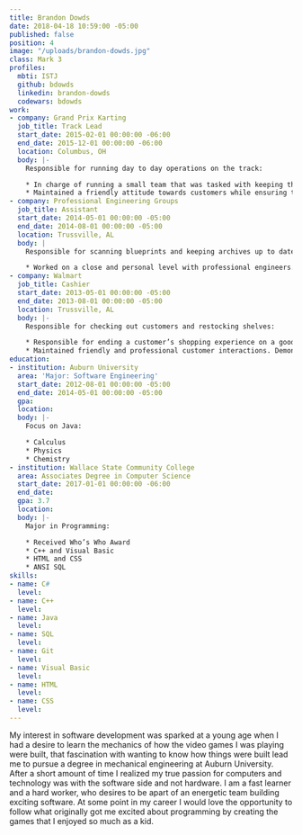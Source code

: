 ```yaml
---
title: Brandon Dowds
date: 2018-04-18 10:59:00 -05:00
published: false
position: 4
image: "/uploads/brandon-dowds.jpg"
class: Mark 3
profiles:
  mbti: ISTJ
  github: bdowds
  linkedin: brandon-dowds
  codewars: bdowds
work:
- company: Grand Prix Karting
  job_title: Track Lead
  start_date: 2015-02-01 00:00:00 -06:00
  end_date: 2015-12-01 00:00:00 -06:00
  location: Columbus, OH
  body: |-
    Responsible for running day to day operations on the track:

    * In charge of running a small team that was tasked with keeping the track running in a safe and responsible way.
    * Maintained a friendly attitude towards customers while ensuring the safety of all racers.
- company: Professional Engineering Groups
  job_title: Assistant
  start_date: 2014-05-01 00:00:00 -05:00
  end_date: 2014-08-01 00:00:00 -05:00
  location: Trussville, AL
  body: |
    Responsible for scanning blueprints and keeping archives up to date:

    * Worked on a close and personal level with professional engineers. Able to manage multiple tasks at once and finish them within a specific deadline.
- company: Walmart
  job_title: Cashier
  start_date: 2013-05-01 00:00:00 -05:00
  end_date: 2013-08-01 00:00:00 -05:00
  location: Trussville, AL
  body: |-
    Responsible for checking out customers and restocking shelves:

    * Responsible for ending a customer’s shopping experience on a good note that encouraged a customer to return.
    * Maintained friendly and professional customer interactions. Demonstrated that customers come first by serving them with a sense of urgency.
education:
- institution: Auburn University
  area: 'Major: Software Engineering'
  start_date: 2012-08-01 00:00:00 -05:00
  end_date: 2014-05-01 00:00:00 -05:00
  gpa: 
  location: 
  body: |-
    Focus on Java:

    * Calculus
    * Physics
    * Chemistry
- institution: Wallace State Community College
  area: Associates Degree in Computer Science
  start_date: 2017-01-01 00:00:00 -06:00
  end_date: 
  gpa: 3.7
  location: 
  body: |-
    Major in Programming:

    * Received Who’s Who Award
    * C++ and Visual Basic
    * HTML and CSS
    * ANSI SQL
skills:
- name: C#
  level: 
- name: C++
  level: 
- name: Java
  level: 
- name: SQL
  level: 
- name: Git
  level: 
- name: Visual Basic
  level: 
- name: HTML
  level: 
- name: CSS
  level: 
---
```


My interest in software development was sparked at a young age when I had a desire to learn the mechanics of how the video games I was playing were built, that fascination with wanting to know how things were built lead me to pursue a degree in mechanical engineering at Auburn University. After a short amount of time I realized my true passion for computers and technology was with the software side and not hardware. I am a fast learner and a hard worker, who desires to be apart of an energetic team building exciting software. At some point in my career I would love the opportunity to follow what originally got me excited about programming by creating the games that I enjoyed so much as a kid.